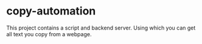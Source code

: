 # copy-automation
This project contains a script and backend server. Using which you can get all text you copy from a webpage.
